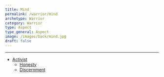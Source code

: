 ```yaml
---
title: Mind
permalink: /warrior/mind
archetype: Warrior
category: Warrior
type: Aspect
type_general: Aspect
image: /images/back/mind.jpg
draft: false
---
```


---
- [Activist](/warrior/mind/activist)
  - [Honesty](/warrior/mind/activist/honesty)
  - [Discernment](/warrior/mind/activist/discernment)
